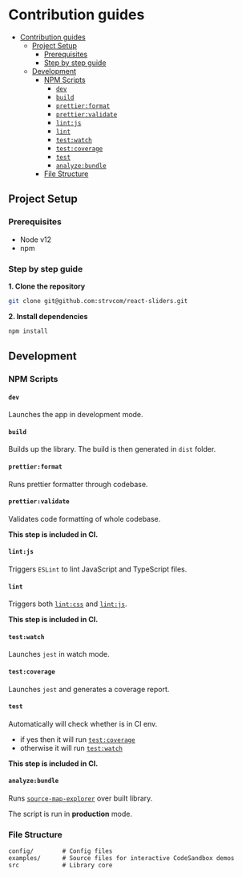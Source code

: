 # Contribution guides

- [Contribution guides](#contribution-guides)
  - [Project Setup](#project-setup)
    - [Prerequisites](#prerequisites)
    - [Step by step guide](#step-by-step-guide)
  - [Development](#development)
    - [NPM Scripts](#npm-scripts)
      - [`dev`](#dev)
      - [`build`](#build)
      - [`prettier:format`](#prettierformat)
      - [`prettier:validate`](#prettiervalidate)
      - [`lint:js`](#lintjs)
      - [`lint`](#lint)
      - [`test:watch`](#testwatch)
      - [`test:coverage`](#testcoverage)
      - [`test`](#test)
      - [`analyze:bundle`](#analyzebundle)
    - [File Structure](#file-structure)

## Project Setup

### Prerequisites

- Node v12
- npm

### Step by step guide

**1. Clone the repository**

```bash
git clone git@github.com:strvcom/react-sliders.git
```

**2. Install dependencies**

```bash
npm install
```

## Development

### NPM Scripts

#### `dev`

Launches the app in development mode.

#### `build`

Builds up the library. The build is then generated in `dist` folder.

#### `prettier:format`

Runs prettier formatter through codebase.

#### `prettier:validate`

Validates code formatting of whole codebase.

**This step is included in CI.**

#### `lint:js`

Triggers `ESLint` to lint JavaScript and TypeScript files.

#### `lint`

Triggers both [`lint:css`](#lintcss) and [`lint:js`](#lintjs).

**This step is included in CI.**

#### `test:watch`

Launches `jest` in watch mode.

#### `test:coverage`

Launches `jest` and generates a coverage report.

#### `test`

Automatically will check whether is in CI env.

- if yes then it will run [`test:coverage`](#testcoverage)
- otherwise it will run [`test:watch`](#testwatch)

**This step is included in CI.**

#### `analyze:bundle`

Runs [`source-map-explorer`](https://github.com/danvk/source-map-explorer) over built library.

The script is run in **production** mode.

### File Structure

```
config/        # Config files
examples/      # Source files for interactive CodeSandbox demos
src            # Library core
```
